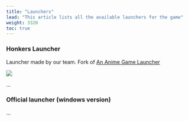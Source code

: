 ```yaml
---
title: "Launchers"
lead: "This article lists all the available launchers for the game"
weight: 3320
toc: true
---
```


### Honkers Launcher

Launcher made by our team. Fork of [An Anime Game Launcher](../../../launcher/home)

<img src="https://github.com/an-anime-team/honkers-launcher/blob/main/repository/main-classic.png?raw=true">

...

### Official launcher (windows version)

...
